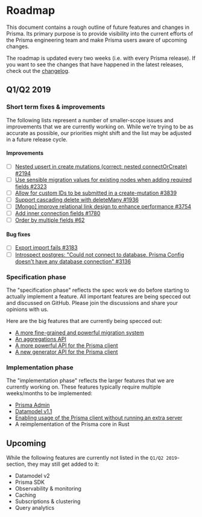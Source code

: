 # Roadmap

This document contains a rough outline of future features and changes in Prisma. Its primary purpose is to provide visibility into the current efforts of the Prisma engineering team and make Prisma users aware of upcoming changes.

The roadmap is updated every two weeks (i.e. with every Prisma release). If you want to see the changes that have happened in the latest releases, check out the [changelog](https://github.com/prisma/prisma/releases).

## Q1/Q2 2019

### Short term fixes & improvements

The following lists represent a number of smaller-scope issues and improvements that we are currently working on. While we're trying to be as accurate as possible, our priorities might shift and the list may be adjusted in a future release cycle.

#### Improvements

- [ ] [Nested upsert in create mutations (correct: nested connectOrCreate) #2194](https://github.com/prisma/prisma/issues/2194)
- [ ] [Use sensible migration values for existing nodes when adding required fields #2323](https://github.com/prisma/prisma/issues/2323)
- [ ] [Allow for custom IDs to be submitted in a create-mutation #3839](https://github.com/prisma/prisma/issues/3839)
- [ ] [Support cascading delete with deleteMany #1936](https://github.com/prisma/prisma/issues/1936)
- [ ] [[Mongo] improve relational link design to enhance performance #3754](https://github.com/prisma/prisma/issues/3754)
- [ ] [Add inner connection fields #1780](https://github.com/prisma/prisma/issues/1780)
- [ ] [Order by multiple fields #62](https://github.com/prisma/prisma/issues/62)

#### Bug fixes

- [ ] [Export import fails #3183](https://github.com/prisma/prisma/issues/3183)
- [ ] [Introspect postgres: "Could not connect to database. Prisma Config doesn't have any database connection" #3136](https://github.com/prisma/prisma/issues/3136)

### Specification phase

The "specification phase" reflects the spec work we do before starting to actually implement a feature. All important features are being specced out and discussed on GitHub. Please join the discussions and share your opinions with us.

Here are the big features that are currently being specced out:

- [A more fine-grained and powerful migration system](https://github.com/prisma/rfcs/blob/migrations/text/0000-migrations.md)
- [An aggregations API](https://github.com/prisma/rfcs/blob/prisma-basic-aggregation-support/text/0000-prisma-basic-aggregation-support.md)
- [A more powerful API for the Prisma client](https://github.com/prisma/rfcs/blob/prisma-basic-aggregation-support/text/0000-prisma-basic-aggregation-support.md)
- [A new generator API for the Prisma client](https://github.com/prisma/rfcs/blob/client-generators/text/0000-client-generators.md)

### Implementation phase

The "implementation phase" reflects the larger features that we are currently working on. These features typically require multiple weeks/months to be implemented:

- [Prisma Admin](https://github.com/prisma/prisma-admin-feedback)
- [Datamodel v1.1](https://github.com/prisma/prisma/issues/3408)
- [Enabling usage of the Prisma client without running an extra server](https://github.com/prisma/prisma/issues/2992)
- A reimplementation of the Prisma core in Rust

## Upcoming

While the following features are currently not listed in the `Q1/Q2 2019`-section, they may still get added to it:

- Datamodel v2
- Prisma SDK
- Observability & monitoring
- Caching
- Subscriptions & clustering
- Query analytics
